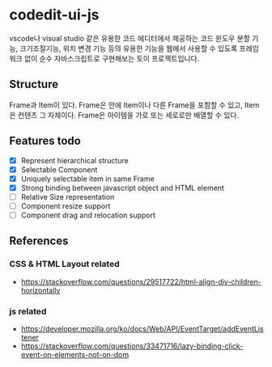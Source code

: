 # codedit-ui-js

vscode나 visual studio 같은 유용한 코드 에디터에서 제공하는 코드 윈도우 분할 기능, 크기조절기능, 위치 변경 기능 등의 유용한 기능을 웹에서 사용할 수 있도록 프레임워크 없이 순수 자바스크립트로 구현해보는 토이 프로젝트입니다.

## Structure
Frame과 Item이 있다. Frame은 안에 Item이나 다른 Frame을 포함할 수 있고, Item은 컨텐츠 그 자체이다.
Frame은 아이템을 가로 또는 세로로만 배열할 수 있다.

## Features todo
- [x] Represent hierarchical structure
- [x] Selectable Component
- [x] Uniquely selectable item in same Frame
- [x] Strong binding between javascript object and HTML element
- [ ] Relative Size representation
- [ ] Component resize support
- [ ] Component drag and relocation support

## References
### CSS & HTML Layout related
- https://stackoverflow.com/questions/29517722/html-align-div-children-horizontally
### js related
- https://developer.mozilla.org/ko/docs/Web/API/EventTarget/addEventListener
- https://stackoverflow.com/questions/33471716/lazy-binding-click-event-on-elements-not-on-dom